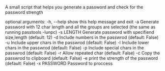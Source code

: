 A small script that helps you generate a password and check for the password strength

optional arguments:
  -h, --help   show this help message and exit
  -a           Generate password with 12 char length and all the groups are selected (the same as running passtools -lunpc)
  -s LENGTH    Generate password with specifiend size,length (default: 12)
  -d           Include numbers in the passwrod (default: False)
  -u           Include upper chars in the passwrod (default: False)
  -l           Include lower chars in the passwrod (default: False)
  -p           Include special chars in the passwrod (default: False)
  -r           Allow repeated char (default: False)
  -c           Copy the passwrod to clipboard (default: False)
  -e           print the strength of the password (default: False)
  -x PASSWORD  Password to proccess
